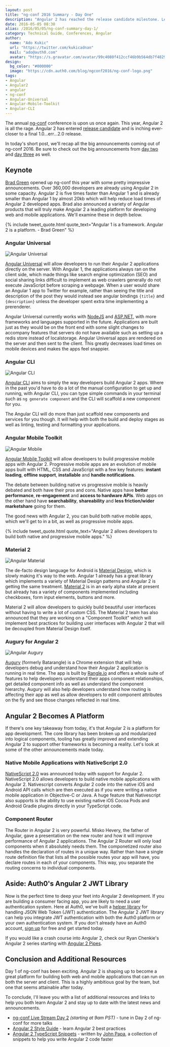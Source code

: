 ```yaml
---
layout: post
title: "ng-conf 2016 Summary - Day One"
description: "Angular 2 has reached the release candidate milestone. Learn more and get caught up on all the news coming out of ng-conf 2016."
date: 2016-05-05 08:30
alias: /2016/05/05/ng-conf-summary-day-1/
category: Technical Guide, Conferences, Angular
author: 
  name: "Ado Kukic"
  url: "https://twitter.com/kukicadnan"
  mail: "ado@auth0.com"
  avatar: "https://s.gravatar.com/avatar/99c4080f412ccf46b9b564db7f482907?s=200"
design: 
  bg_color: "#000000"
  image: "https://cdn.auth0.com/blog/ngconf2016/ng-conf-logo.png"
tags: 
- Angular
- Angular2
- angular
- ng-conf
- Angular-Universal
- Angular-Mobile-Toolkit
- Angular-CLI
---
```


The annual [ng-conf](https://www.ng-conf.org/) conference is upon us once again. This year, Angular 2 is all the rage. Angular 2 has entered [release candidate](https://github.com/angular/angular/blob/master/CHANGELOG.md#200-rc0-2016-05-02) and is inching ever-closer to a final 1.0...err...2.0 release.

In today's short post, we'll recap all the big announcements coming out of ng-conf 2016. Be sure to check out the big announcements from [day two](https://auth0.com/blog/2016/05/06/ng-conf-summary-day-2/) and [day three](https://auth0.com/blog/2016/05/07/ng-conf-summary-day-3/) as well.

## Keynote

[Brad Green](https://twitter.com/bradlygreen) opened up ng-conf this year with some pretty impressive announcements. Over 360,000 developers are already using Angular 2 in some capacity. Angular 2 is five times faster than Angular 1 and is already smaller than Angular 1 by almost 20kb which will help reduce load times of Angular 2 developed apps. Brad also announced a variety of Angular products that will truly make Angular 2 a leading platform for developing web and mobile applications. We'll examine these in depth below.

{% include tweet_quote.html quote_text="Angular 1 is a framework. Angular 2 is a platform. - Brad Green" %}

### Angular Universal

![Angular Universal](https://cdn.auth0.com/blog/ngconf2016/universal.png)

[Angular Universal](https://universal.angular.io) will allow developers to run their Angular 2 applications directly on the server. With Angular 1, the applications always ran on the client side, which made things like search engine optimization (SEO) and social sharing links difficult to implement as web crawlers generally do not execute JavaScript before scraping a webpage. When a user would share an Angular 1 app to Twitter for example, rather than seeing the title and description of the post they would instead see angular bindings `{title}` and `{description}` unless the developer spent extra time implementing a prerenderer.

Angular Universal currently works with [NodeJS](https://nodejs.org/en/) and [ASP.NET](http://www.asp.net/), with more frameworks and languages supported in the future. Applications are built just as they would be on the front end with some slight changes to accompany features that servers do not have available such as setting up a redis store instead of localstorage. Angular Universal apps are rendered on the server and then sent to the client. This greatly decreases load times on mobile devices and makes the apps feel snappier.

### Angular CLI

![Angular CLI](https://cdn.auth0.com/blog/ngconf2016/cli.png)

[Angular CLI](https://cli.angular.io) aims to simply the way developers build Angular 2 apps. Where in the past you'd have to do a lot of the manual configuration to get up and running, with Angular CLI, you can type simple commands in your terminal such as `ng generate component` and the CLI will scaffold a new component for you.

The Angular CLI will do more than just scaffold new components and services for you though. It will help with both the build and deploy stages as well as linting, testing and formatting your applications.

### Angular Mobile Toolkit

![Angular Mobile](https://cdn.auth0.com/blog/ngconf2016/mobile.png)

[Angular Mobile Toolkit](https://mobile.angular.io) will allow developers to build progressive mobile apps with Angular 2. Progressive mobile apps are an evolution of mobile apps built with HTML, CSS and JavaScript with a few key features: **instant loading**, **offline support**, **installable** and **handle notifications**.
 
 The debate between building native vs progressive mobile is heavily debated and both have their pros and cons. Native apps have **better performance**, **re-engagement** and **access to hardware APIs**. Web apps on the other hand have **searchability**, **shareability** and **less friction/wider marketshare** going for them.
 
 The good news with Angular 2, you can build both native mobile apps, which we'll get to in a bit, as well as progressive mobile apps.
 
 {% include tweet_quote.html quote_text="Angular 2 allows developers to build both native and progressive mobile apps." %}
 
### Material 2

![Angular Material](https://cdn.auth0.com/blog/ngconf2016/material.png)
 
The de-facto design language for Android is [Material Design](https://www.google.com/design/spec/material-design/introduction.html), which is slowly making it's way to the web. Angular 1 already has a great library which implements a variety of Material Design patterns and Angular 2 is getting the same treatment. [Material 2](https://material.angular.io/) is in an early alpha state at present but already has a variety of components implemented including checkboxes, form input elements, buttons and more.
 
Material 2 will allow developers to quickly build beautiful user interfaces without having to write a lot of custom CSS. The Material 2 team has also announced that they are working on a "Component Toolkit" which will implement best practices for building user interfaces with Angular 2 that will be decoupled from Material Design itself.
 
### Augury for Angular 2

![Angular Augury](https://cdn.auth0.com/blog/ngconf2016/augury.png)
 
 [Augury](https://augury.angular.io/) (formerly Batarangle) is a Chrome extension that will help developers debug and understand how their Angular 2 application is running in real time. The app is built by [Rangle.io](http://rangle.io/) and offers a whole suite of features to help developers understand their apps component relationships, get detailed component info as well as understand the component hierarchy. Augury will also help developers understand how routing is affecting their app as well as allow developers to edit component attributes on the fly and see those changes reflected in real time.
 
## Angular 2 Becomes A Platform
 
 If there's one key takeaway from today, it's that Angular 2 is a platform for app development. The core library has been broken up and modularized into logical components, tooling has greatly improved and extending Angular 2 to support other frameworks is becoming a reality. Let's look at some of the other announcements made today.
 
### Native Mobile Applications with NativeScript 2.0
 
 [NativeScript 2.0](https://www.nativescript.org/) was announced today with support for Angular 2. NativeScript 2.0 allows developers to build native mobile applications with Angular 2. Nativescript converts Angular 2 code into the native iOS and Android API calls which are then executed as if you were writing a native mobile application in Objective-C or Java. A huge feature that Nativescript also supports is the ability to use existing native iOS Cocoa Pods and Android Gradle plugins directly in your TypeScript code.
 
### Component Router
 
 The Router in Angular 2 is very powerful. Misko Hevery, the father of Angular, gave a presentation on the new router and how it will improve performance of Angular 2 applications. The Angular 2 Router will only load components when it absolutely needs them. The componetized router also handles the declaration of routes in a unique way. Rather than have a single route definition file that lists all the possible routes your app will have, you declare routes in each of your components. This way, you separate the routing concerns to individual components.
 
## Aside: Auth0's Angular 2 JWT Library
 
 Now is the perfect time to deep your feet into Angular 2 development. If you are building a consumer facing app, you are likely to need a user authentication system. Here at Auth0, we've built a [helper library](https://github.com/auth0/angular2-jwt) for handling JSON Web Token (JWT) authentication. The Angular 2 JWT library can help you integrate JWT authentication with both the Auth0 platform or your own authentication system. If you don't already have an Auth0 account, <a href="https://auth0.com/signup" data-amp-replace="CLIENT_ID" data-amp-addparams="anonId=CLIENT_ID(cid-scope-cookie-fallback-name)">sign up</a> for free and get started today.
 
 If you would like a crash course into Angular 2, check our Ryan Chenkie's Angular 2 series starting with [Angular 2 Pipes](https://auth0.com/blog/2015/09/03/angular2-series-working-with-pipes/).
 
## Conclusion and Additional Resources
 
 Day 1 of ng-conf has been exciting. Angular 2 is shaping up to become a great platform for building both web and mobile applications that can run on both the server and client. This is a highly ambitious goal by the team, but one that seems attainable after today.
 
 To conclude, I'll leave you with a list of additional resources and links to help you both learn Angular 2 and stay up to date with the latest news and announcements.
 
 * [ng-conf Live Stream Day 2](https://www.ng-conf.org/#/) *(starting at 9am PST)* - tune in Day 2 of ng-conf for more talks
 * [Angular 2 Style Guide](https://angular.io/styleguide) - learn Angular 2 best practices
 * [Angular 2 TypeScript Snippets](https://marketplace.visualstudio.com/items?itemName=johnpapa.Angular2) - written by [John Papa](https://twitter.com/John_Papa), a collection of snippets to help you write Angular 2 code faster
 